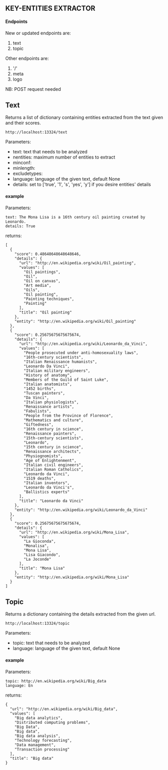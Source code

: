 ## **KEY-ENTITIES EXTRACTOR**

#### Endpoints

New or updated endpoints are:
1. text
2. topic

Other endpoints are:
1. '/'
2. meta
3. logo

NB: POST request needed

## Text

Returns a list of dictionary containing entities extracted from the text given and their scores.

    http://localhost:13324/text

Parameters:

- text: text that needs to be analyzed
- nentities: maximum number of entities to extract
- minconf: 
- minlength:
- excludetypes:
- language: language of the given text, default None
- details: set to ['true', '1', 's', 'yes', 'y'] if you desire entities' details

#### example
    
Parameters:

    text: The Mona Lisa is a 16th century oil painting created by Leonardo.
    details: True
    
returns:

    [
      {
        "score": 0.48648648648648646,
        "details": {
          "url": "http://en.wikipedia.org/wiki/Oil_painting",
          "values": [
            "Oil paintings",
            "Oil",
            "Oil on canvas",
            "Art media",
            "Oils",
            "Oil painting",
            "Painting techniques",
            "Painting"
          ],
          "title": "Oil painting"
        },
        "entity": "http://en.wikipedia.org/wiki/Oil_painting"
      },
      {
        "score": 0.25675675675675674,
        "details": {
          "url": "http://en.wikipedia.org/wiki/Leonardo_da_Vinci",
          "values": [
            "People prosecuted under anti-homosexuality laws",
            "16th-century scientists",
            "Italian Renaissance humanists",
            "Leonardo Da Vinci",
            "Italian military engineers",
            "History of anatomy",
            "Members of the Guild of Saint Luke",
            "Italian anatomists",
            "1452 births",
            "Tuscan painters",
            "Da Vinci",
            "Italian physiologists",
            "Renaissance artists",
            "Fabulists",
            "People from the Province of Florence",
            "Mathematics and culture",
            "Giftedness",
            "16th century in science",
            "Renaissance painters",
            "15th-century scientists",
            "Leonardo",
            "15th century in science",
            "Renaissance architects",
            "Physiognomists",
            "Age of Enlightenment",
            "Italian civil engineers",
            "Italian Roman Catholics",
            "Leonardo da Vinci",
            "1519 deaths",
            "Italian inventors",
            "Leonardo da Vinci's",
            "Ballistics experts"
          ],
          "title": "Leonardo da Vinci"
        },
        "entity": "http://en.wikipedia.org/wiki/Leonardo_da_Vinci"
      },
      {
        "score": 0.25675675675675674,
        "details": {
          "url": "http://en.wikipedia.org/wiki/Mona_Lisa",
          "values": [
            "La Gioconda",
            "Monalisa",
            "Mona Lisa",
            "Lisa Giacondo",
            "La Joconde"
          ],
          "title": "Mona Lisa"
        },
        "entity": "http://en.wikipedia.org/wiki/Mona_Lisa"
      }
    ]

## Topic

Returns a dictionary containing the details extracted from the given url.

    http://localhost:13324/topic

Parameters:

- topic: text that needs to be analyzed
- language: language of the given text, default None

#### example
   
Parameters:

    topic: http://en.wikipedia.org/wiki/Big_data
    language: En
    
returns:

    {
      "url": "http://en.wikipedia.org/wiki/Big_data",
      "values": [
        "Big data analytics",
        "Distributed computing problems",
        "Big Data",
        "Big data",
        "Big data analysis",
        "Technology forecasting",
        "Data management",
        "Transaction processing"
      ],
      "title": "Big data"
    }
